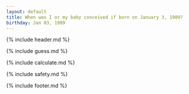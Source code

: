 ```yaml
---
layout: default
title: When was I or my baby conceived if born on January 3, 1909?
birthday: Jan 03, 1909
---
```


{% include header.md %}

{% include guess.md %}

{% include calculate.md %}

{% include safety.md %}

{% include footer.md %}



